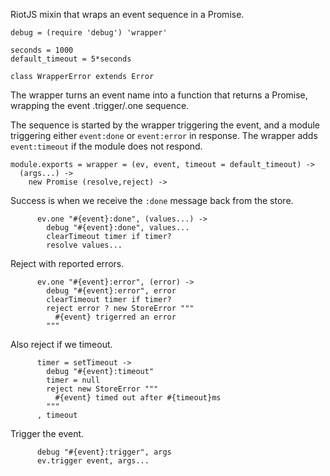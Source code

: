 RiotJS mixin that wraps an event sequence in a Promise.

    debug = (require 'debug') 'wrapper'

    seconds = 1000
    default_timeout = 5*seconds

    class WrapperError extends Error


The wrapper turns an event name into a function that returns a Promise,
wrapping the event .trigger/.one sequence.

The sequence is started by the wrapper triggering the event, and a module
triggering either `event:done` or `event:error` in response. The wrapper
adds `event:timeout` if the module does not respond.

    module.exports = wrapper = (ev, event, timeout = default_timeout) ->
      (args...) ->
        new Promise (resolve,reject) ->

Success is when we receive the `:done` message back from the store.

          ev.one "#{event}:done", (values...) ->
            debug "#{event}:done", values...
            clearTimeout timer if timer?
            resolve values...

Reject with reported errors.

          ev.one "#{event}:error", (error) ->
            debug "#{event}:error", error
            clearTimeout timer if timer?
            reject error ? new StoreError """
              #{event} trigerred an error
            """

Also reject if we timeout.

          timer = setTimeout ->
            debug "#{event}:timeout"
            timer = null
            reject new StoreError """
              #{event} timed out after #{timeout}ms
            """
          , timeout

Trigger the event.

          debug "#{event}:trigger", args
          ev.trigger event, args...
